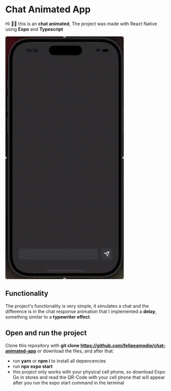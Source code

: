# Chat Animated App

Hi 🖖🏽 this is an **chat animated**, The project was made with React Native using **Expo** and **Typescript**

![Gif ClickUp](https://github.com/felipeamodio/chat-animated-app/blob/main/chatanimated.gif)

## Functionality

The project's functionality is very simple, it simulates a chat and the difference is in the chat response animation that I implemented a **delay**, something similar to a **typewriter effect**.

## Open and run the project

Clone this repository with **git clone https://github.com/felipeamodio/chat-animated-app** or download the files, and after that:

- run **yarn** or **npm i** to install all depencencies
- run **npx expo start**
- this project only works with your physical cell phone, so download Expo Go in stores and read the QR-Code with your cell phone that will appear after you run the expo start command in the terminal
